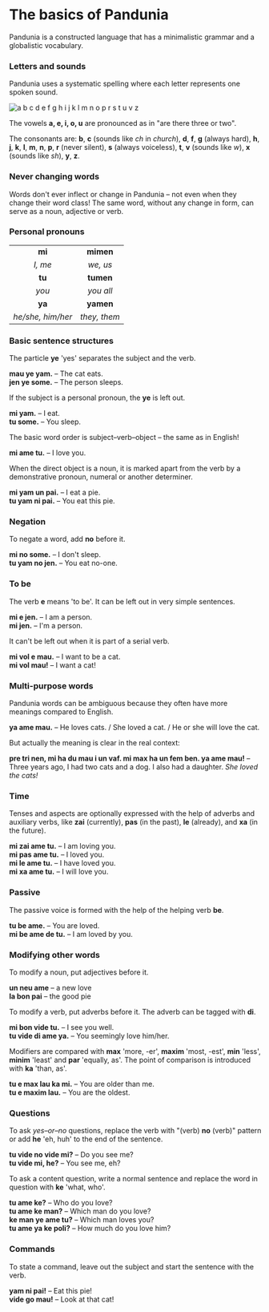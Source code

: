 # The basics of Pandunia

Pandunia is a constructed language that has a minimalistic grammar and a globalistic vocabulary.

### Letters and sounds

Pandunia uses a systematic spelling where
each letter represents one spoken sound.

![](http://www.pandunia.info/grafe/ABC.png "a b c d e f g h i j k l m n o p r s t u v z")

The vowels **a, e, i, o, u** are pronounced as in "are there three or two".

The consonants are:
**b**,
**c** (sounds like _ch_ in _church_),
**d**,
**f**,
**g** (always hard),
**h**,
**j**,
**k**,
**l**,
**m**,
**n**,
**p**,
**r** (never silent),
**s** (always voiceless),
**t**,
**v** (sounds like _w_),
**x** (sounds like _sh_),
**y**,
**z**.

### Never changing words

Words don't ever inflect or change in Pandunia
– not even when they change their word class!
The same word, without any change in form, can serve as a noun, adjective or verb.

### Personal pronouns

|                   |              |
|:-----------------:|:------------:|
| **mi**            | **mimen**    |
| _I, me_           | _we, us_     |
| **tu**            | **tumen**    |
| _you_             | _you all_    |
| **ya**            | **yamen**    |
| _he/she, him/her_ | _they, them_ |

### Basic sentence structures

The particle **ye** 'yes' separates the subject and the verb.

**mau ye yam.**
– The cat eats.  
**jen ye some.**
– The person sleeps.

If the subject is a personal pronoun, the **ye** is left out.

**mi yam.**
– I eat.  
**tu some.**
– You sleep.

The basic word order is subject–verb–object
– the same as in English!

**mi ame tu.**
– I love you.

When the direct object is a noun, it is marked apart from the verb by a demonstrative pronoun, numeral or another determiner.

**mi yam un pai.**
– I eat a pie.  
**tu yam ni pai.**
– You eat this pie.

### Negation

To negate a word, add **no** before it.

**mi no some.**
– I don't sleep.  
**tu yam no jen.**
– You eat no-one.

### To be

The verb **e** means 'to be'.
It can be left out in very simple sentences.

**mi e jen.**
– I am a person.  
**mi jen.**
– I'm a person.

It can't be left out when it is part of a serial verb.

**mi vol e mau.**
– I want to be a cat.  
**mi vol mau!**
– I want a cat!

### Multi-purpose words

Pandunia words can be ambiguous because they often have more meanings compared to English.

**ya ame mau.**
– He loves cats. / She loved a cat. / He or she will love the cat.

But actually the meaning is clear in the real context:

**pre tri nen, mi ha du mau i un vaf. mi max ha un fem ben. ya ame mau!**
– Three years ago, I had two cats and a dog. I also had a daughter. _She loved the cats!_

### Time

Tenses and aspects are optionally expressed with the help of adverbs and auxiliary verbs, like
**zai**
(currently),
**pas**
(in the past),
**le**
(already), and
**xa**
(in the future).

**mi zai ame tu.**
– I am loving you.  
**mi pas ame tu.**
– I loved you.  
**mi le ame tu.**
– I have loved you.  
**mi xa ame tu.**
– I will love you.

### Passive

The passive voice is formed with the help of the helping verb
**be**.

**tu be ame.**
– You are loved.  
**mi be ame de tu.**
– I am loved by you.

### Modifying other words

To modify a noun, put adjectives before it.

**un neu ame**
– a new love  
**la bon pai**
– the good pie

To modify a verb, put adverbs before it.
The adverb can be tagged with **di**.

**mi bon vide tu.**
– I see you well.  
**tu vide di ame ya.**
– You seemingly love him/her.

Modifiers are compared with
**max** 'more, -er', **maxim** 'most, -est',
**min** 'less', **minim** 'least' and **par** 'equally, as'.
The point of comparison is introduced with **ka** 'than, as'.

**tu e max lau ka mi.**
– You are older than me.  
**tu e maxim lau.**
– You are the oldest.

### Questions

To ask _yes–or–no_ questions, replace the verb with "(verb) **no** (verb)" pattern or add **he** 'eh, huh' to the end of the sentence.

**tu vide no vide mi?**
– Do you see me?  
**tu vide mi, he?**
– You see me, eh?

To ask a content question, write a normal sentence and replace the word in question with
**ke**
'what, who'.

**tu ame ke?**
– Who do you love?  
**tu ame ke man?**
– Which man do you love?  
**ke man ye ame tu?**
– Which man loves you?  
**tu ame ya ke poli?**
– How much do you love him?

### Commands

To state a command, leave out the subject and start the sentence with the verb.

**yam ni pai!**
– Eat this pie!  
**vide go mau!**
– Look at that cat!

